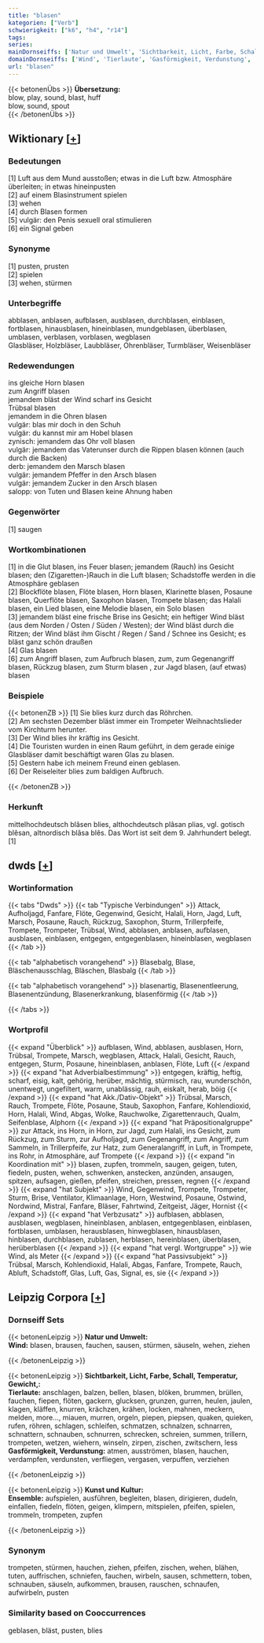 ```yaml
---
title: "blasen"
kategorien: ["Verb"]
schwierigkeit: ["k6", "h4", "r14"]
tags:
series:
mainDornseiffs: ['Natur und Umwelt', 'Sichtbarkeit, Licht, Farbe, Schall, Temperatur, Gewicht,', 'Kunst und Kultur']
domainDornseiffs: ['Wind', 'Tierlaute', 'Gasförmigkeit, Verdunstung', 'Ensemble']
url: "blasen"
---
```


{{< betonenÜbs >}}
**Übersetzung:**  
blow, play, sound, blast, huff  
blow, sound, spout  
{{< /betonenÜbs >}}

## Wiktionary [[+](https://de.wiktionary.org/wiki/blasen)]

### Bedeutungen
[1] Luft aus dem Mund ausstoßen; etwas in die Luft bzw. Atmosphäre überleiten; in etwas hineinpusten  
[2] auf einem Blasinstrument spielen  
[3] wehen  
[4] durch Blasen formen  
[5] vulgär: den Penis sexuell oral stimulieren  
[6] ein Signal geben  

### Synonyme
[1] pusten, prusten  
[2] spielen  
[3] wehen, stürmen  

### Unterbegriffe
abblasen, anblasen, aufblasen, ausblasen, durchblasen, einblasen, fortblasen, hinausblasen, hineinblasen, mundgeblasen, überblasen, umblasen, verblasen, vorblasen, wegblasen  
Glasbläser, Holzbläser, Laubbläser, Ohrenbläser, Turmbläser, Weisenbläser  

### Redewendungen
ins gleiche Horn blasen  
zum Angriff blasen  
jemandem bläst der Wind scharf ins Gesicht  
Trübsal blasen  
jemandem in die Ohren blasen  
vulgär: blas mir doch in den Schuh  
vulgär: du kannst mir am Hobel blasen  
zynisch: jemandem das Ohr voll blasen  
vulgär: jemandem das Vaterunser durch die Rippen blasen können (auch durch die Backen)  
derb: jemandem den Marsch blasen  
vulgär: jemandem Pfeffer in den Arsch blasen  
vulgär: jemandem Zucker in den Arsch blasen  
salopp: von Tuten und Blasen keine Ahnung haben  

### Gegenwörter
[1] saugen  

### Wortkombinationen
[1] in die Glut blasen, ins Feuer blasen; jemandem (Rauch) ins Gesicht blasen; den (Zigaretten-)Rauch in die Luft blasen; Schadstoffe werden in die Atmosphäre geblasen  
[2] Blockflöte blasen, Flöte blasen, Horn blasen, Klarinette blasen, Posaune blasen, Querflöte blasen, Saxophon blasen, Trompete blasen; das Halali blasen, ein Lied blasen, eine Melodie blasen, ein Solo blasen  
[3] jemandem bläst eine frische Brise ins Gesicht; ein heftiger Wind bläst (aus dem Norden / Osten / Süden / Westen); der Wind bläst durch die Ritzen; der Wind bläst ihm Gischt / Regen / Sand / Schnee ins Gesicht; es bläst ganz schön draußen  
[4] Glas blasen  
[6] zum Angriff blasen, zum Aufbruch blasen, zum, zum Gegenangriff blasen,  Rückzug blasen, zum Sturm blasen , zur Jagd blasen, (auf etwas) blasen  

### Beispiele
{{< betonenZB >}}
[1] Sie blies kurz durch das Röhrchen.  
[2] Am sechsten Dezember bläst immer ein Trompeter Weihnachtslieder vom Kirchturm herunter.  
[3] Der Wind blies ihr kräftig ins Gesicht.  
[4] Die Touristen wurden in einen Raum geführt, in dem gerade einige Glasbläser damit beschäftigt waren Glas zu blasen.  
[5] Gestern habe ich meinem Freund einen geblasen.  
[6] Der Reiseleiter blies zum baldigen Aufbruch.  

{{< /betonenZB >}}
### Herkunft
mittelhochdeutsch blâsen blies, althochdeutsch plâsan plias, vgl. gotisch blêsan, altnordisch blâsa blês. Das Wort ist seit dem 9. Jahrhundert belegt.[1]  



## dwds [[+](https://www.dwds.de/wb/blasen)]

### Wortinformation
{{< tabs "Dwds" >}}
{{< tab "Typische Verbindungen" >}}
Attack, Aufholjagd, Fanfare, Flöte, Gegenwind, Gesicht, Halali, Horn, Jagd, Luft, Marsch, Posaune, Rauch, Rückzug, Saxophon, Sturm, Trillerpfeife, Trompete, Trompeter, Trübsal, Wind, abblasen, anblasen, aufblasen, ausblasen, einblasen, entgegen, entgegenblasen, hineinblasen, wegblasen
{{< /tab >}}

{{< tab "alphabetisch vorangehend" >}}
Blasebalg, Blase, Bläschenausschlag, Bläschen, Blasbalg
{{< /tab >}}

{{< tab "alphabetisch vorangehend" >}}
blasenartig, Blasenentleerung, Blasenentzündung, Blasenerkrankung, blasenförmig
{{< /tab >}}

{{< /tabs >}}

### Wortprofil
{{< expand "Überblick" >}} aufblasen, Wind, abblasen, ausblasen, Horn, Trübsal, Trompete, Marsch, wegblasen, Attack, Halali, Gesicht, Rauch, entgegen, Sturm, Posaune, hineinblasen, anblasen, Flöte, Luft {{< /expand >}}
{{< expand "hat Adverbialbestimmung" >}} entgegen, kräftig, heftig, scharf, eisig, kalt, gehörig, herüber, mächtig, stürmisch, rau, wunderschön, unentwegt, ungefiltert, warm, unablässig, rauh, eiskalt, herab, böig {{< /expand >}}
{{< expand "hat Akk./Dativ-Objekt" >}} Trübsal, Marsch, Rauch, Trompete, Flöte, Posaune, Staub, Saxophon, Fanfare, Kohlendioxid, Horn, Halali, Wind, Abgas, Wolke, Rauchwolke, Zigarettenrauch, Qualm, Seifenblase, Alphorn {{< /expand >}}
{{< expand "hat Präpositionalgruppe" >}} zur Attack, ins Horn, in Horn, zur Jagd, zum Halali, ins Gesicht, zum Rückzug, zum Sturm, zur Aufholjagd, zum Gegenangriff, zum Angriff, zum Sammeln, in Trillerpfeife, zur Hatz, zum Generalangriff, in Luft, in Trompete, ins Rohr, in Atmosphäre, auf Trompete {{< /expand >}}
{{< expand "in Koordination mit" >}} blasen, zupfen, trommeln, saugen, geigen, tuten, fiedeln, pusten, wehen, schwenken, anstecken, anzünden, ansaugen, spitzen, aufsagen, gießen, pfeifen, streichen, pressen, regnen {{< /expand >}}
{{< expand "hat Subjekt" >}} Wind, Gegenwind, Trompete, Trompeter, Sturm, Brise, Ventilator, Klimaanlage, Horn, Westwind, Posaune, Ostwind, Nordwind, Mistral, Fanfare, Bläser, Fahrtwind, Zeitgeist, Jäger, Hornist {{< /expand >}}
{{< expand "hat Verbzusatz" >}} aufblasen, abblasen, ausblasen, wegblasen, hineinblasen, anblasen, entgegenblasen, einblasen, fortblasen, umblasen, herausblasen, hinwegblasen, hinausblasen, hinblasen, durchblasen, zublasen, herblasen, hereinblasen, überblasen, herüberblasen {{< /expand >}}
{{< expand "hat vergl. Wortgruppe" >}} wie Wind, als Meter {{< /expand >}}
{{< expand "hat Passivsubjekt" >}} Trübsal, Marsch, Kohlendioxid, Halali, Abgas, Fanfare, Trompete, Rauch, Abluft, Schadstoff, Glas, Luft, Gas, Signal, es, sie {{< /expand >}}

## Leipzig Corpora [[+](https://corpora.uni-leipzig.de/en/res?word=blasen&corpusId=deu_newscrawl-public_2018)]

### Dornseiff Sets
{{< betonenLeipzig >}}
**Natur und Umwelt:**  
**Wind:** blasen, brausen, fauchen, sausen, stürmen, säuseln, wehen, ziehen  

{{< /betonenLeipzig >}}


{{< betonenLeipzig >}}
**Sichtbarkeit, Licht, Farbe, Schall, Temperatur, Gewicht,:**  
**Tierlaute:** anschlagen, balzen, bellen, blasen, blöken, brummen, brüllen, fauchen, fiepen, flöten, gackern, glucksen, grunzen, gurren, heulen, jaulen, klagen, kläffen, knurren, krächzen, krähen, locken, mahnen, meckern, melden, more..., miauen, murren, orgeln, piepen, piepsen, quaken, quieken, rufen, röhren, schlagen, schleifen, schmatzen, schnalzen, schnarren, schnattern, schnauben, schnurren, schrecken, schreien, summen, trillern, trompeten, wetzen, wiehern, winseln, zirpen, zischen, zwitschern, less  
**Gasförmigkeit, Verdunstung:** atmen, ausströmen, blasen, hauchen, verdampfen, verdunsten, verfliegen, vergasen, verpuffen, verziehen  

{{< /betonenLeipzig >}}


{{< betonenLeipzig >}}
**Kunst und Kultur:**  
**Ensemble:** aufspielen, ausführen, begleiten, blasen, dirigieren, dudeln, einfallen, fiedeln, flöten, geigen, klimpern, mitspielen, pfeifen, spielen, trommeln, trompeten, zupfen  

{{< /betonenLeipzig >}}

### Synonym
trompeten, stürmen, hauchen, ziehen, pfeifen, zischen, wehen, blähen, tuten, auffrischen, schniefen, fauchen, wirbeln, sausen, schmettern, toben, schnauben, säuseln, aufkommen, brausen, rauschen, schnaufen, aufwirbeln, pusten


### Similarity based on Cooccurrences
geblasen, bläst, pusten, blies

